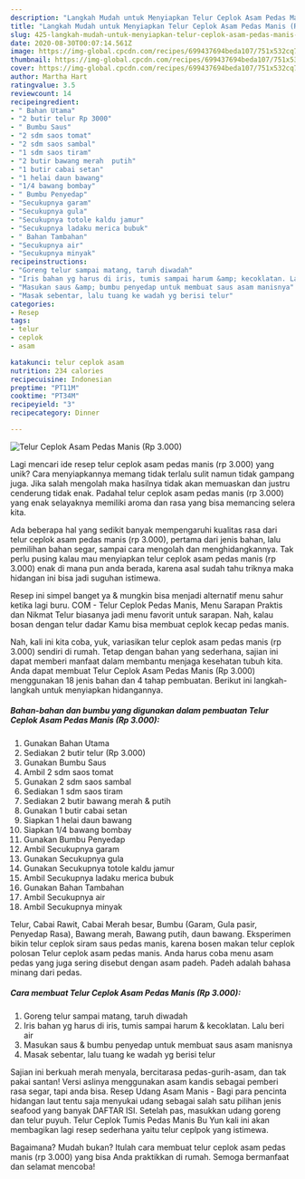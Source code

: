 ```yaml
---
description: "Langkah Mudah untuk Menyiapkan Telur Ceplok Asam Pedas Manis (Rp 3.000), Lezat Sekali"
title: "Langkah Mudah untuk Menyiapkan Telur Ceplok Asam Pedas Manis (Rp 3.000), Lezat Sekali"
slug: 425-langkah-mudah-untuk-menyiapkan-telur-ceplok-asam-pedas-manis-rp-3000-lezat-sekali
date: 2020-08-30T00:07:14.561Z
image: https://img-global.cpcdn.com/recipes/699437694beda107/751x532cq70/telur-ceplok-asam-pedas-manis-rp-3000-foto-resep-utama.jpg
thumbnail: https://img-global.cpcdn.com/recipes/699437694beda107/751x532cq70/telur-ceplok-asam-pedas-manis-rp-3000-foto-resep-utama.jpg
cover: https://img-global.cpcdn.com/recipes/699437694beda107/751x532cq70/telur-ceplok-asam-pedas-manis-rp-3000-foto-resep-utama.jpg
author: Martha Hart
ratingvalue: 3.5
reviewcount: 14
recipeingredient:
- " Bahan Utama"
- "2 butir telur Rp 3000"
- " Bumbu Saus"
- "2 sdm saos tomat"
- "2 sdm saos sambal"
- "1 sdm saos tiram"
- "2 butir bawang merah  putih"
- "1 butir cabai setan"
- "1 helai daun bawang"
- "1/4 bawang bombay"
- " Bumbu Penyedap"
- "Secukupnya garam"
- "Secukupnya gula"
- "Secukupnya totole kaldu jamur"
- "Secukupnya ladaku merica bubuk"
- " Bahan Tambahan"
- "Secukupnya air"
- "Secukupnya minyak"
recipeinstructions:
- "Goreng telur sampai matang, taruh diwadah"
- "Iris bahan yg harus di iris, tumis sampai harum &amp; kecoklatan. Lalu beri air"
- "Masukan saus &amp; bumbu penyedap untuk membuat saus asam manisnya"
- "Masak sebentar, lalu tuang ke wadah yg berisi telur"
categories:
- Resep
tags:
- telur
- ceplok
- asam

katakunci: telur ceplok asam 
nutrition: 234 calories
recipecuisine: Indonesian
preptime: "PT11M"
cooktime: "PT34M"
recipeyield: "3"
recipecategory: Dinner

---
```



![Telur Ceplok Asam Pedas Manis (Rp 3.000)](https://img-global.cpcdn.com/recipes/699437694beda107/751x532cq70/telur-ceplok-asam-pedas-manis-rp-3000-foto-resep-utama.jpg)

Lagi mencari ide resep telur ceplok asam pedas manis (rp 3.000) yang unik? Cara menyiapkannya memang tidak terlalu sulit namun tidak gampang juga. Jika salah mengolah maka hasilnya tidak akan memuaskan dan justru cenderung tidak enak. Padahal telur ceplok asam pedas manis (rp 3.000) yang enak selayaknya memiliki aroma dan rasa yang bisa memancing selera kita.

Ada beberapa hal yang sedikit banyak mempengaruhi kualitas rasa dari telur ceplok asam pedas manis (rp 3.000), pertama dari jenis bahan, lalu pemilihan bahan segar, sampai cara mengolah dan menghidangkannya. Tak perlu pusing kalau mau menyiapkan telur ceplok asam pedas manis (rp 3.000) enak di mana pun anda berada, karena asal sudah tahu triknya maka hidangan ini bisa jadi suguhan istimewa.

Resep ini simpel banget ya &amp; mungkin bisa menjadi alternatif menu sahur ketika lagi buru. COM - Telur Ceplok Pedas Manis, Menu Sarapan Praktis dan Nikmat Telur biasanya jadi menu favorit untuk sarapan. Nah, kalau bosan dengan telur dadar Kamu bisa membuat ceplok kecap pedas manis.


Nah, kali ini kita coba, yuk, variasikan telur ceplok asam pedas manis (rp 3.000) sendiri di rumah. Tetap dengan bahan yang sederhana, sajian ini dapat memberi manfaat dalam membantu menjaga kesehatan tubuh kita. Anda dapat membuat Telur Ceplok Asam Pedas Manis (Rp 3.000) menggunakan 18 jenis bahan dan 4 tahap pembuatan. Berikut ini langkah-langkah untuk menyiapkan hidangannya.

<!--inarticleads1-->

##### Bahan-bahan dan bumbu yang digunakan dalam pembuatan Telur Ceplok Asam Pedas Manis (Rp 3.000):

1. Gunakan  Bahan Utama
1. Sediakan 2 butir telur (Rp 3.000)
1. Gunakan  Bumbu Saus
1. Ambil 2 sdm saos tomat
1. Gunakan 2 sdm saos sambal
1. Sediakan 1 sdm saos tiram
1. Sediakan 2 butir bawang merah &amp; putih
1. Gunakan 1 butir cabai setan
1. Siapkan 1 helai daun bawang
1. Siapkan 1/4 bawang bombay
1. Gunakan  Bumbu Penyedap
1. Ambil Secukupnya garam
1. Gunakan Secukupnya gula
1. Gunakan Secukupnya totole kaldu jamur
1. Ambil Secukupnya ladaku merica bubuk
1. Gunakan  Bahan Tambahan
1. Ambil Secukupnya air
1. Ambil Secukupnya minyak


Telur, Cabai Rawit, Cabai Merah besar, Bumbu (Garam, Gula pasir, Penyedap Rasa), Bawang merah, Bawang putih, daun bawang. Eksperimen bikin telur ceplok siram saus pedas manis, karena bosen makan telur ceplok polosan Telur ceplok asam pedas manis. Anda harus coba menu asam pedas yang juga sering disebut dengan asam padeh. Padeh adalah bahasa minang dari pedas. 

<!--inarticleads2-->

##### Cara membuat Telur Ceplok Asam Pedas Manis (Rp 3.000):

1. Goreng telur sampai matang, taruh diwadah
1. Iris bahan yg harus di iris, tumis sampai harum &amp; kecoklatan. Lalu beri air
1. Masukan saus &amp; bumbu penyedap untuk membuat saus asam manisnya
1. Masak sebentar, lalu tuang ke wadah yg berisi telur


Sajian ini berkuah merah menyala, bercitarasa pedas-gurih-asam, dan tak pakai santan! Versi aslinya menggunakan asam kandis sebagai pemberi rasa segar, tapi anda bisa. Resep Udang Asam Manis - Bagi para pencinta hidangan laut tentu saja menyukai udang sebagai salah satu pilihan jenis seafood yang banyak DAFTAR ISI. Setelah pas, masukkan udang goreng dan telur puyuh. Telur Ceplok Tumis Pedas Manis Bu Yun kali ini akan membagikan lagi resep sederhana yaitu telur ceplpok yang istimewa. 

Bagaimana? Mudah bukan? Itulah cara membuat telur ceplok asam pedas manis (rp 3.000) yang bisa Anda praktikkan di rumah. Semoga bermanfaat dan selamat mencoba!
